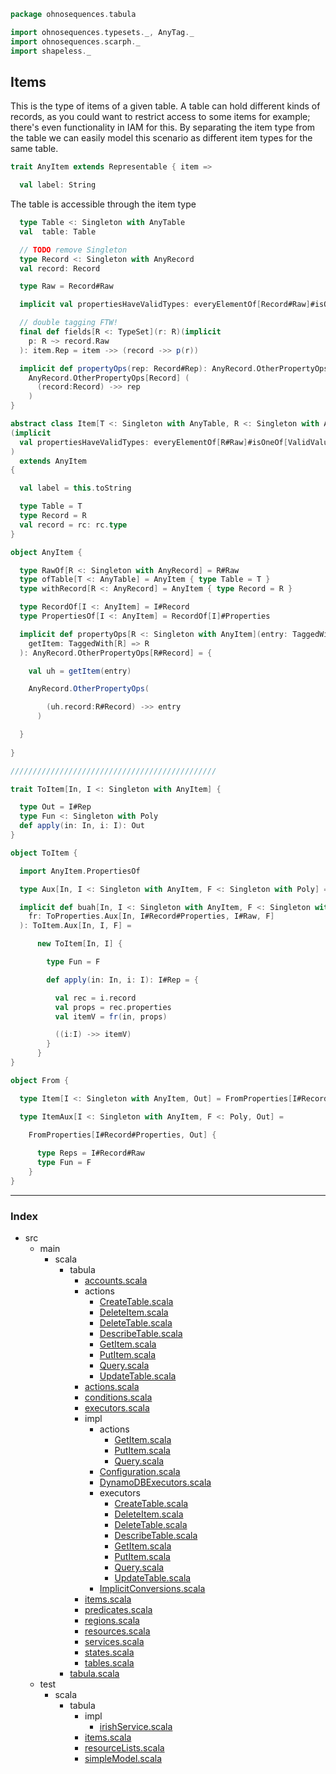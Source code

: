 
```scala
package ohnosequences.tabula

import ohnosequences.typesets._, AnyTag._
import ohnosequences.scarph._
import shapeless._
```


## Items

This is the type of items of a given table. A table can hold different kinds of records, as you could want to restrict access to some items for example; there's even functionality in IAM for this. By separating the item type from the table we can easily model this scenario as different item types for the same table.


```scala
trait AnyItem extends Representable { item =>

  val label: String
```

The table is accessible through the item type

```scala
  type Table <: Singleton with AnyTable
  val  table: Table

  // TODO remove Singleton
  type Record <: Singleton with AnyRecord
  val record: Record

  type Raw = Record#Raw

  implicit val propertiesHaveValidTypes: everyElementOf[Record#Raw]#isOneOf[ValidValues]

  // double tagging FTW!
  final def fields[R <: TypeSet](r: R)(implicit 
    p: R ~> record.Raw
  ): item.Rep = item ->> (record ->> p(r))

  implicit def propertyOps(rep: Record#Rep): AnyRecord.OtherPropertyOps[Record] = 
    AnyRecord.OtherPropertyOps[Record] (
      (record:Record) ->> rep
    )
}

abstract class Item[T <: Singleton with AnyTable, R <: Singleton with AnyRecord](val table: T, val rc: R)
(implicit 
  val propertiesHaveValidTypes: everyElementOf[R#Raw]#isOneOf[ValidValues]
) 
  extends AnyItem 
{

  val label = this.toString

  type Table = T
  type Record = R
  val record = rc: rc.type
}

object AnyItem {

  type RawOf[R <: Singleton with AnyRecord] = R#Raw
  type ofTable[T <: AnyTable] = AnyItem { type Table = T }
  type withRecord[R <: AnyRecord] = AnyItem { type Record = R }

  type RecordOf[I <: AnyItem] = I#Record
  type PropertiesOf[I <: AnyItem] = RecordOf[I]#Properties

  implicit def propertyOps[R <: Singleton with AnyItem](entry: TaggedWith[R])(implicit
    getItem: TaggedWith[R] => R
  ): AnyRecord.OtherPropertyOps[R#Record] = {

    val uh = getItem(entry)

    AnyRecord.OtherPropertyOps(

        (uh.record:R#Record) ->> entry
      )

  }
      
}

//////////////////////////////////////////////

trait ToItem[In, I <: Singleton with AnyItem] {

  type Out = I#Rep
  type Fun <: Singleton with Poly
  def apply(in: In, i: I): Out
}

object ToItem {

  import AnyItem.PropertiesOf

  type Aux[In, I <: Singleton with AnyItem, F <: Singleton with Poly] = ToItem[In, I] { type Fun = F }

  implicit def buah[In, I <: Singleton with AnyItem, F <: Singleton with Poly, Out](implicit 
    fr: ToProperties.Aux[In, I#Record#Properties, I#Raw, F]
  ): ToItem.Aux[In, I, F] =

      new ToItem[In, I] {

        type Fun = F

        def apply(in: In, i: I): I#Rep = {

          val rec = i.record
          val props = rec.properties
          val itemV = fr(in, props)

          ((i:I) ->> itemV)
        }
      }
}

object From {

  type Item[I <: Singleton with AnyItem, Out] = FromProperties[I#Record#Properties, Out] { type Reps = I#Record#Raw }

  type ItemAux[I <: Singleton with AnyItem, F <: Poly, Out] = 
  
    FromProperties[I#Record#Properties, Out] { 

      type Reps = I#Record#Raw
      type Fun = F
    }
}

```


------

### Index

+ src
  + main
    + scala
      + tabula
        + [accounts.scala][main/scala/tabula/accounts.scala]
        + actions
          + [CreateTable.scala][main/scala/tabula/actions/CreateTable.scala]
          + [DeleteItem.scala][main/scala/tabula/actions/DeleteItem.scala]
          + [DeleteTable.scala][main/scala/tabula/actions/DeleteTable.scala]
          + [DescribeTable.scala][main/scala/tabula/actions/DescribeTable.scala]
          + [GetItem.scala][main/scala/tabula/actions/GetItem.scala]
          + [PutItem.scala][main/scala/tabula/actions/PutItem.scala]
          + [Query.scala][main/scala/tabula/actions/Query.scala]
          + [UpdateTable.scala][main/scala/tabula/actions/UpdateTable.scala]
        + [actions.scala][main/scala/tabula/actions.scala]
        + [conditions.scala][main/scala/tabula/conditions.scala]
        + [executors.scala][main/scala/tabula/executors.scala]
        + impl
          + actions
            + [GetItem.scala][main/scala/tabula/impl/actions/GetItem.scala]
            + [PutItem.scala][main/scala/tabula/impl/actions/PutItem.scala]
            + [Query.scala][main/scala/tabula/impl/actions/Query.scala]
          + [Configuration.scala][main/scala/tabula/impl/Configuration.scala]
          + [DynamoDBExecutors.scala][main/scala/tabula/impl/DynamoDBExecutors.scala]
          + executors
            + [CreateTable.scala][main/scala/tabula/impl/executors/CreateTable.scala]
            + [DeleteItem.scala][main/scala/tabula/impl/executors/DeleteItem.scala]
            + [DeleteTable.scala][main/scala/tabula/impl/executors/DeleteTable.scala]
            + [DescribeTable.scala][main/scala/tabula/impl/executors/DescribeTable.scala]
            + [GetItem.scala][main/scala/tabula/impl/executors/GetItem.scala]
            + [PutItem.scala][main/scala/tabula/impl/executors/PutItem.scala]
            + [Query.scala][main/scala/tabula/impl/executors/Query.scala]
            + [UpdateTable.scala][main/scala/tabula/impl/executors/UpdateTable.scala]
          + [ImplicitConversions.scala][main/scala/tabula/impl/ImplicitConversions.scala]
        + [items.scala][main/scala/tabula/items.scala]
        + [predicates.scala][main/scala/tabula/predicates.scala]
        + [regions.scala][main/scala/tabula/regions.scala]
        + [resources.scala][main/scala/tabula/resources.scala]
        + [services.scala][main/scala/tabula/services.scala]
        + [states.scala][main/scala/tabula/states.scala]
        + [tables.scala][main/scala/tabula/tables.scala]
      + [tabula.scala][main/scala/tabula.scala]
  + test
    + scala
      + tabula
        + impl
          + [irishService.scala][test/scala/tabula/impl/irishService.scala]
        + [items.scala][test/scala/tabula/items.scala]
        + [resourceLists.scala][test/scala/tabula/resourceLists.scala]
        + [simpleModel.scala][test/scala/tabula/simpleModel.scala]

[main/scala/tabula/accounts.scala]: accounts.scala.md
[main/scala/tabula/actions/CreateTable.scala]: actions/CreateTable.scala.md
[main/scala/tabula/actions/DeleteItem.scala]: actions/DeleteItem.scala.md
[main/scala/tabula/actions/DeleteTable.scala]: actions/DeleteTable.scala.md
[main/scala/tabula/actions/DescribeTable.scala]: actions/DescribeTable.scala.md
[main/scala/tabula/actions/GetItem.scala]: actions/GetItem.scala.md
[main/scala/tabula/actions/PutItem.scala]: actions/PutItem.scala.md
[main/scala/tabula/actions/Query.scala]: actions/Query.scala.md
[main/scala/tabula/actions/UpdateTable.scala]: actions/UpdateTable.scala.md
[main/scala/tabula/actions.scala]: actions.scala.md
[main/scala/tabula/conditions.scala]: conditions.scala.md
[main/scala/tabula/executors.scala]: executors.scala.md
[main/scala/tabula/impl/actions/GetItem.scala]: impl/actions/GetItem.scala.md
[main/scala/tabula/impl/actions/PutItem.scala]: impl/actions/PutItem.scala.md
[main/scala/tabula/impl/actions/Query.scala]: impl/actions/Query.scala.md
[main/scala/tabula/impl/Configuration.scala]: impl/Configuration.scala.md
[main/scala/tabula/impl/DynamoDBExecutors.scala]: impl/DynamoDBExecutors.scala.md
[main/scala/tabula/impl/executors/CreateTable.scala]: impl/executors/CreateTable.scala.md
[main/scala/tabula/impl/executors/DeleteItem.scala]: impl/executors/DeleteItem.scala.md
[main/scala/tabula/impl/executors/DeleteTable.scala]: impl/executors/DeleteTable.scala.md
[main/scala/tabula/impl/executors/DescribeTable.scala]: impl/executors/DescribeTable.scala.md
[main/scala/tabula/impl/executors/GetItem.scala]: impl/executors/GetItem.scala.md
[main/scala/tabula/impl/executors/PutItem.scala]: impl/executors/PutItem.scala.md
[main/scala/tabula/impl/executors/Query.scala]: impl/executors/Query.scala.md
[main/scala/tabula/impl/executors/UpdateTable.scala]: impl/executors/UpdateTable.scala.md
[main/scala/tabula/impl/ImplicitConversions.scala]: impl/ImplicitConversions.scala.md
[main/scala/tabula/items.scala]: items.scala.md
[main/scala/tabula/predicates.scala]: predicates.scala.md
[main/scala/tabula/regions.scala]: regions.scala.md
[main/scala/tabula/resources.scala]: resources.scala.md
[main/scala/tabula/services.scala]: services.scala.md
[main/scala/tabula/states.scala]: states.scala.md
[main/scala/tabula/tables.scala]: tables.scala.md
[main/scala/tabula.scala]: ../tabula.scala.md
[test/scala/tabula/impl/irishService.scala]: ../../../test/scala/tabula/impl/irishService.scala.md
[test/scala/tabula/items.scala]: ../../../test/scala/tabula/items.scala.md
[test/scala/tabula/resourceLists.scala]: ../../../test/scala/tabula/resourceLists.scala.md
[test/scala/tabula/simpleModel.scala]: ../../../test/scala/tabula/simpleModel.scala.md